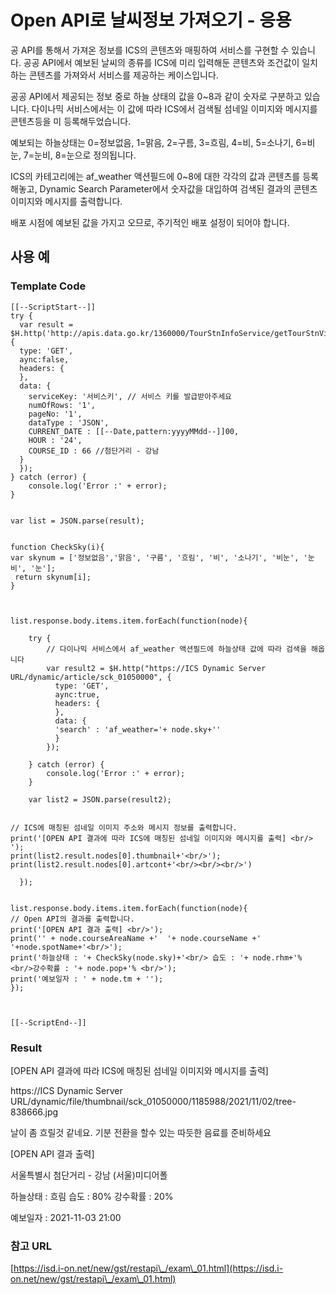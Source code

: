 # Open API로 날씨정보 가져오기 - 응용

공 API를 통해서 가져온 정보를 ICS의 콘텐츠와 매핑하여 서비스를 구현할 수 있습니다. 공공 API에서 예보된 날씨의 종류를 ICS에 미리 입력해둔 콘텐츠와 조건값이 일치하는 콘텐츠를 가져와서 서비스를 제공하는 케이스입니다.

공공 API에서 제공되는 정보 중로 하늘 상태의 값을 0\~8과 같이 숫자로 구분하고 있습니다. 다이나믹 서비스에서는 이 값에 따라 ICS에서 검색될 섬네일 이미지와 메시지를 콘텐츠등을 미 등록해두었습니다.

예보되는 하늘상태는 0=정보없음, 1=맑음, 2=구름, 3=흐림, 4=비, 5=소나기, 6=비눈, 7=눈비, 8=눈으로 정의됩니다.

ICS의 카테고리에는 af\_weather 액션필드에 0\~8에 대한 각각의 값과 콘텐츠를 등록해놓고, Dynamic Search Parameter에서 숫자값을 대입하여 검색된 결과의 콘텐츠 이미지와 메시지를 출력합니다.

배포 시점에 예보된 값을 가지고 오므로, 주기적인 배포 설정이 되어야 합니다.

## 사용 예&#x20;

### Template Code

```
[[--ScriptStart--]]
try {
  var result = $H.http('http://apis.data.go.kr/1360000/TourStnInfoService/getTourStnVilageFcst', {
  type: 'GET',
  aync:false,
  headers: {
  },
  data: {
    serviceKey: '서비스키', // 서비스 키를 발급받아주세요
    numOfRows: '1',
    pageNo: '1',
    dataType : 'JSON',
    CURRENT_DATE : [[--Date,pattern:yyyyMMdd--]]00,
    HOUR : '24',
    COURSE_ID : 66 //첨단거리 - 강남
  }
  });
} catch (error) {
    console.log('Error :' + error);
}


var list = JSON.parse(result);


function CheckSky(i){
var skynum = ['정보없음','맑음', '구름', '흐림', '비', '소나기', '비눈', '눈비', '눈'];
 return skynum[i];
}



list.response.body.items.item.forEach(function(node){

    try {
        // 다이나믹 서비스에서 af_weather 액션필드에 하늘상태 값에 따라 검색을 해옵니다 
        var result2 = $H.http("https://ICS Dynamic Server URL/dynamic/article/sck_01050000", {
          type: 'GET',
          aync:true,
          headers: {
          },
          data: {
          'search' : 'af_weather='+ node.sky+''
          }
        });

    } catch (error) {
        console.log('Error :' + error);
    }

    var list2 = JSON.parse(result2);


// ICS에 매칭된 섬네일 이미지 주소와 메시지 정보를 출력합니다.
print('[OPEN API 결과에 따라 ICS에 매칭된 섬네일 이미지와 메시지를 출력] <br/> '); 
print(list2.result.nodes[0].thumbnail+'<br/>');
print(list2.result.nodes[0].artcont+'<br/><br/><br/>')

  });


list.response.body.items.item.forEach(function(node){
// Open API의 결과를 출력합니다.
print('[OPEN API 결과 출력] <br/>'); 
print('' + node.courseAreaName +'  '+ node.courseName +' '+node.spotName+'<br/>');
print('하늘상태 : '+ CheckSky(node.sky)+'<br/> 습도 : '+ node.rhm+'% <br/>강수확률 : '+ node.pop+'% <br/>');
print('예보일자 : ' + node.tm + '');
});



[[--ScriptEnd--]]
```

### Result

\[OPEN API 결과에 따라 ICS에 매칭된 섬네일 이미지와 메시지를 출력]

&#x20;https://ICS Dynamic Server URL/dynamic/file/thumbnail/sck\_01050000/1185988/2021/11/02/tree-838666.jpg&#x20;

날이 좀 흐릴것 같네요. 기분 전환을 할수 있는 따듯한 음료를 준비하세요



\[OPEN API 결과 출력]

&#x20;서울특별시 첨단거리 - 강남 (서울)미디어폴&#x20;

하늘상태 : 흐림 습도 : 80% 강수확률 : 20%&#x20;

예보일자 : 2021-11-03 21:00



### 참고 URL

[https://isd.i-on.net/new/gst/restapi\_/exam\_01.html](https://isd.i-on.net/new/gst/restapi\_/exam\_01.html)
